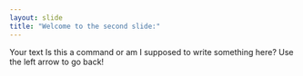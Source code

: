 ```yaml
---
layout: slide
title: "Welcome to the second slide:"
---
```

Your text
Is this a command or am I supposed to write something here?
Use the left arrow to go back!
